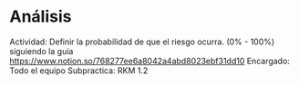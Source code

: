 # Análisis

Actividad: Definir la probabilidad de que el riesgo ocurra.  (0% - 100%) siguiendo la guía https://www.notion.so/768277ee6a8042a4abd8023ebf31dd10 
Encargado: Todo el equipo
Subpractica: RKM 1.2